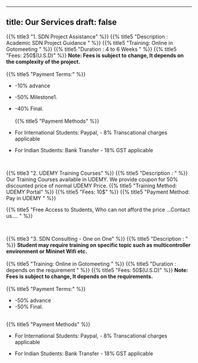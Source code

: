 ---
title: Our Services
draft: false
---------

{{% title3 "1. SDN Project Assistance" %}}
{{% title5 "Description :  Academic SDN Project Guidance " %}}
{{% title5 "Training: Online in Gotomeeting " %}}
{{% title5 "Duration : 4 to 6 Weeks " %}}
{{% title5 "Fees:  250$(U.S.D)" %}}
**Note: Fees is subject to change, It depends on the complexity of the project.**
<br><br>
{{% title5 "Payment Terms:" %}}
- -10% advance
- -50% Milestone1.
- -40% Final.
<br><br>
{{% title5 "Payment Methods" %}}
- For International Students: Paypal, - 8% Transcational charges applicable

- For Indian Students: Bank Transfer - 18% GST applicable


<br>

{{% title3 "2. UDEMY Training Courses" %}}
{{% title5 "Description :  " %}}
Our Training Courses available in UDEMY. We provide coupon for 50% discounted price of normal UDEMY Price.
{{% title5 "Training Method: UDEMY Portal" %}}
{{% title5 "Fees:  10$" %}}
{{% title5 "Payment Method: Pay in UDEMY " %}}

{{% title5 "Free Access to Students, Who can not afford the price ...Contact us.... " %}}


<br>

{{% title3 "3. SDN Consulting - One on One" %}}
{{% title5 "Description :  " %}}
**Student may require training on specific topic such as multicontroller environment or Mininet Wifi etc.**
<br><br>
{{% title5 "Training: Online in Gotomeeting " %}}
{{% title5 "Duration : depends on the requirement " %}}
{{% title5 "Fees:  50$(U.S.D)" %}}
**Note: Fees is subject to change, It depends on the requirements.**
<br><br>
{{% title5 "Payment Terms:" %}}
- -50% advance
- -50% Final.
<br><br>

{{% title5 "Payment Methods" %}}
- For International Students: Paypal, - 8% Transcational charges applicable

- For Indian Students: Bank Transfer - 18% GST applicable


<br>
